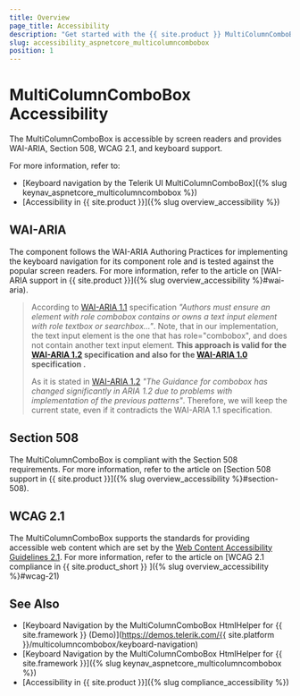 ```yaml
---
title: Overview
page_title: Accessibility
description: "Get started with the {{ site.product }} MultiColumnComboBox and learn about its accessibility support for WAI-ARIA, Section 508, and WCAG 2.1."
slug: accessibility_aspnetcore_multicolumncombobox
position: 1
---
```


# MultiColumnComboBox Accessibility

The MultiColumnComboBox is accessible by screen readers and provides WAI-ARIA, Section 508, WCAG 2.1, and keyboard support.

For more information, refer to:
* [Keyboard navigation by the Telerik UI MultiColumnComboBox]({% slug keynav_aspnetcore_multicolumncombobox %})
* [Accessibility in {{ site.product }}]({% slug overview_accessibility %})

## WAI-ARIA

The component follows the WAI-ARIA Authoring Practices for implementing the keyboard navigation for its component role and is tested against the popular screen readers. For more information, refer to the article on [WAI-ARIA support in {{ site.product }}]({% slug overview_accessibility %}#wai-aria).

> According to [WAI-ARIA 1.1](https://www.w3.org/TR/wai-aria/#combobox) specification *"Authors must ensure an element with role combobox contains or owns a text input element with role textbox or searchbox..."*. Note, that in our implementation, the text input element is the one that has role="combobox", and does not contain another text input element. **This approach is valid for the [WAI-ARIA 1.2](https://www.w3.org/TR/wai-aria-1.2/#combobox) specification and also for the [WAI-ARIA 1.0](https://www.w3.org/TR/wai-aria/#combobox) specification .**
>
> As it is stated in [WAI-ARIA 1.2](https://www.w3.org/TR/wai-aria-1.2/#combobox) *"The Guidance for combobox has changed significantly in ARIA 1.2 due to problems with implementation of the previous patterns"*. Therefore, we will keep the current state, even if it contradicts the WAI-ARIA 1.1 specification.

## Section 508

The MultiColumnComboBox is compliant with the Section 508 requirements. For more information, refer to the article on [Section 508 support in {{ site.product }}]({% slug overview_accessibility %}#section-508).

## WCAG 2.1

The MultiColumnComboBox supports the standards for providing accessible web content which are set by the [Web Content Accessibility Guidelines 2.1](https://www.w3.org/TR/WCAG/). For more information, refer to the article on [WCAG 2.1 compliance in {{ site.product_short }} ]({% slug overview_accessibility %}#wcag-21)

## See Also

* [Keyboard Navigation by the MultiColumnComboBox HtmlHelper for {{ site.framework }} (Demo)](https://demos.telerik.com/{{ site.platform }}/multicolumncombobox/keyboard-navigation)
* [Keyboard Navigation by the MultiColumnComboBox HtmlHelper for {{ site.framework }}]({% slug keynav_aspnetcore_multicolumncombobox %})
* [Accessibility in {{ site.product }}]({% slug compliance_accessibility %})
